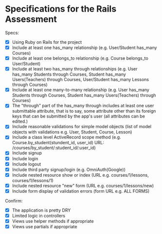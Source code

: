# Specifications for the Rails Assessment

Specs:
- [x] Using Ruby on Rails for the project
- [x] Include at least one has_many relationship (e.g. User/Student has_many Courses) 
- [x] Include at least one belongs_to relationship (e.g. Course belongs_to User/Student)
- [x] Include at least two has_many through relationships (e.g. User has_many Students through Courses, Student has_many Users(Teachers) through Courses, User/Student has_many Lessons through Courses)
- [x] Include at least one many-to-many relationship (e.g. User has_many Students through Courses, Student has_many Users(Teachers) through Courses)
- [x] The "through" part of the has_many through includes at least one user submittable attribute, that is to say, some attribute other than its foreign keys that can be submitted by the app's user (all attributes can be edited.)
- [x] Include reasonable validations for simple model objects (list of model objects with validations e.g. User, Student, Course, Lesson)
- [x] Include a class level ActiveRecord scope method (e.g. Course.by_student(stundent_id, user_id) URL: /courses/by_student/:student_id/:user_id)
- [x] Include signup 
- [x] Include login 
- [x] Include logout 
- [x] Include third party signup/login (e.g. OmniAuth(Google))
- [x] Include nested resource show or index (URL e.g. courses/1/lessons, courses/1/lessons/1)
- [x] Include nested resource "new" form (URL e.g. courses/1/lessons/new)
- [x] Include form display of validation errors (form URL e.g. ALL FORMS)

Confirm:
- [x] The application is pretty DRY
- [x] Limited logic in controllers
- [x] Views use helper methods if appropriate
- [x] Views use partials if appropriate